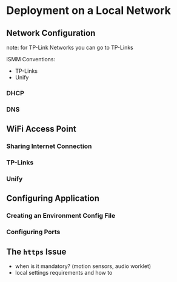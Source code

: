 # Deployment on a Local Network

## Network Configuration

note: for TP-Link Networks you can go to TP-Links

ISMM Conventions:
- TP-Links
- Unify

### DHCP

### DNS

## WiFi Access Point

### Sharing Internet Connection

### TP-Links

### Unify

## Configuring Application

### Creating an Environment Config File

### Configuring Ports

## The `https` Issue

  * when is it mandatory? (motion sensors, audio worklet)
  * local settings requirements and how to

